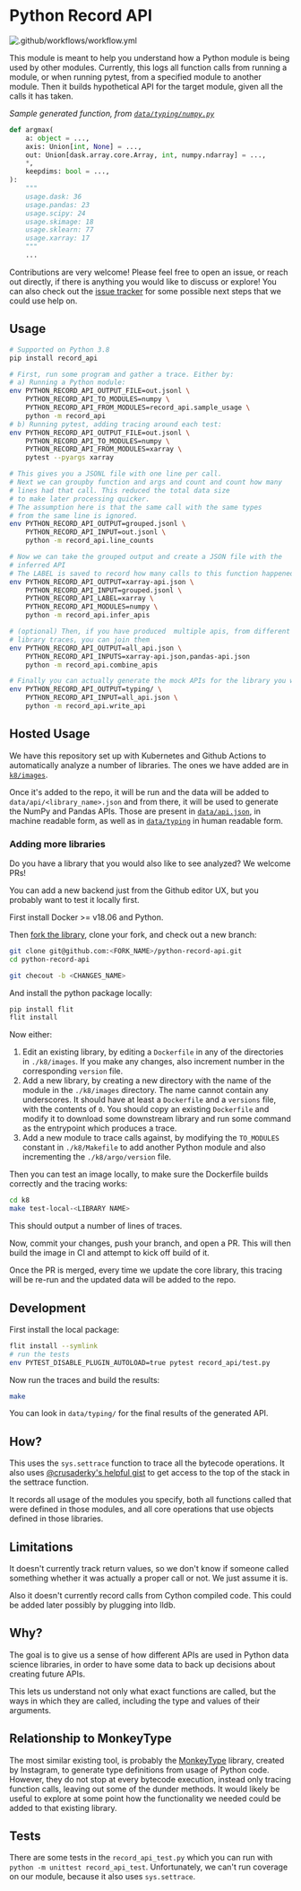 # Python Record API

![.github/workflows/workflow.yml](https://github.com/data-apis/python-record-api/workflows/.github/workflows/workflow.yml/badge.svg?branch=master)

This module is meant to help you understand how a Python module is being used by other modules. Currently, this logs all function calls from running a module, or when running pytest, from a specified module to another module. Then it builds hypothetical API for the target module, given all the calls it has taken.


*Sample generated function, from [`data/typing/numpy.py`](./data/typing/numpy.py)*

```python
def argmax(
    a: object = ...,
    axis: Union[int, None] = ...,
    out: Union[dask.array.core.Array, int, numpy.ndarray] = ...,
    *,
    keepdims: bool = ...,
):
    """
    usage.dask: 36
    usage.pandas: 23
    usage.scipy: 24
    usage.skimage: 18
    usage.sklearn: 77
    usage.xarray: 17
    """
    ...
```

Contributions are very welcome! Please feel free to open an issue, or reach out directly, if there is anything you would like to discuss or explore! You can also check out the [issue tracker](https://github.com/data-apis/python-record-api/issues) for some possible next steps that we could use help on.


## Usage

```bash
# Supported on Python 3.8
pip install record_api

# First, run some program and gather a trace. Either by:
# a) Running a Python module:
env PYTHON_RECORD_API_OUTPUT_FILE=out.jsonl \
    PYTHON_RECORD_API_TO_MODULES=numpy \
    PYTHON_RECORD_API_FROM_MODULES=record_api.sample_usage \
    python -m record_api
# b) Running pytest, adding tracing around each test:
env PYTHON_RECORD_API_OUTPUT_FILE=out.jsonl \
    PYTHON_RECORD_API_TO_MODULES=numpy \
    PYTHON_RECORD_API_FROM_MODULES=xarray \
    pytest --pyargs xarray

# This gives you a JSONL file with one line per call.
# Next we can groupby function and args and count and count how many
# lines had that call. This reduced the total data size
# to make later processing quicker.
# The assumption here is that the same call with the same types
# from the same line is ignored.
env PYTHON_RECORD_API_OUTPUT=grouped.jsonl \
    PYTHON_RECORD_API_INPUT=out.jsonl \
    python -m record_api.line_counts

# Now we can take the grouped output and create a JSON file with the
# inferred API
# The LABEL is saved to record how many calls to this function happened from that API
env PYTHON_RECORD_API_OUTPUT=xarray-api.json \
    PYTHON_RECORD_API_INPUT=grouped.jsonl \
    PYTHON_RECORD_API_LABEL=xarray \
    PYTHON_RECORD_API_MODULES=numpy \
    python -m record_api.infer_apis

# (optional) Then, if you have produced  multiple apis, from different
# library traces, you can join them
env PYTHON_RECORD_API_OUTPUT=all_api.json \
    PYTHON_RECORD_API_INPUTS=xarray-api.json,pandas-api.json
    python -m record_api.combine_apis

# Finally you can actually generate the mock APIs for the library you were tracing
env PYTHON_RECORD_API_OUTPUT=typing/ \
    PYTHON_RECORD_API_INPUT=all_api.json \
    python -m record_api.write_api
```


## Hosted Usage

We have this repository set up with Kubernetes and Github Actions to automatically analyze a number of libraries. The ones we have added are in [`k8/images`](./k8/images).

Once it's added to the repo, it will be run and the data will be added to `data/api/<library_name>.json` and from there, it will be used to generate the NumPy and Pandas APIs. Those are present in [`data/api.json`](./data/api.json), in machine readable form, as well as in [`data/typing`](data/typing) in human readable form.

### Adding more libraries

Do you have a library that you would also like to see analyzed? We welcome PRs!

You can add a new backend just from the Github editor UX, but you probably want to test it locally first.


First install Docker >= v18.06 and Python.

Then [fork the library](https://github.com/data-apis/python-record-api/fork), clone your fork, and check out a new branch:

```bash
git clone git@github.com:<FORK_NAME>/python-record-api.git
cd python-record-api

git checout -b <CHANGES_NAME>
```

And install the python package locally:

```bash
pip install flit
flit install
```

Now either:

1. Edit an existing library, by editing a `Dockerfile` in any of the directories in `./k8/images`. If you make any changes, also increment number in the corresponding `version` file.
2. Add a new library, by creating a new directory with the name of the module in the `./k8/images` directory. The name cannot contain any underscores. It should have at least a `Dockerfile` and a `versions` file, with the contents of `0`. You should copy an existing `Dockerfile` and modify it to download some downstream library and run some command as the entrypoint which produces a trace.
3. Add a new module to trace calls against, by modifying the `TO_MODULES` constant in `./k8/Makefile` to add another Python module and also incrementing the `./k8/argo/version` file.

Then you can test an image locally, to make sure the Dockerfile builds correctly and the tracing works:

```bash
cd k8
make test-local-<LIBRARY NAME>
```

This should output a number of lines of traces.

Now, commit your changes, push your branch, and open a PR. This will then build the image in CI and attempt to kick off build of it.

Once the PR is merged, every time we update the core library, this tracing will be re-run and the updated data will be added to the repo.


## Development

First install the local package:

```bash
flit install --symlink
# run the tests
env PYTEST_DISABLE_PLUGIN_AUTOLOAD=true pytest record_api/test.py
```

Now run the traces and build the results:

```bash
make
```

You can look in `data/typing/` for the final results of the generated API.

## How?

This uses the `sys.settrace` function to trace all the bytecode operations. It also uses
[@crusaderky's helpful gist](https://gist.github.com/crusaderky/cf0575cfeeee8faa1bb1b3480bc4a87a)
to get access to the top of the stack in the settrace function.

It records all usage of the modules you specify, both all functions called that were defined in those modules, and all core operations that use objects defined in those libraries.

## Limitations

It doesn't currently track return values, so we don't know if someone called something whether it was actually a proper call or not.
We just assume it is.

Also it doesn't currently record calls from Cython compiled code. This could be added later possibly by plugging into lldb.

## Why?

The goal is to give us a sense of how different APIs are used in Python data science libraries, in order to have some data to back up decisions about creating future APIs.

This lets us understand not only what exact functions are called, but the ways in which they are called, including the type and values of their arguments.

## Relationship to MonkeyType

The most similar existing tool, is probably the [MonkeyType](https://github.com/Instagram/MonkeyType) library, created by Instagram, to generate type definitions from usage of Python code. However, they do not stop at every bytecode execution, instead only tracing function calls, leaving out some of the dunder methods. It would likely be useful to explore at some point how the functionality we needed could be added to that existing library.


## Tests

There are some tests in the `record_api_test.py` which you can run with `python -m unittest record_api_test`. Unfortunately, we can't run coverage on our module, because it also uses `sys.settrace`.
